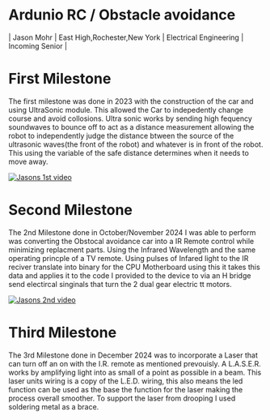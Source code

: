    
# Ardunio RC / Obstacle avoidance 

| Jason Mohr | East High,Rochester,New York | Electrical Engineering | Incoming Senior |

 # First Milestone

  
The first milestone was done in 2023 with the construction of the car and using UltraSonic module. This allowed the Car to indepedently change course and avoid collosions. Ultra sonic works by sending high fequency soundwaves to bounce off to act as a distance measurement allowing the robot to independently judge the distance btween the source of the ultrasonic waves(the front of the robot) and whatever is in front of the robot. This using the variable of the safe distance determines when it needs to move away.  

[![Jasons 1st video](https://res.cloudinary.com/marcomontalbano/image/upload/v1732231329/video_to_markdown/images/youtube--s_3hY4ITGJA-c05b58ac6eb4c4700831b2b3070cd403.jpg)](https://www.youtube.com/watch?v=s_3hY4ITGJA&t=3s "Jasons 1st video")



# Second Milestone

The 2nd Milestone done in October/November 2024 I was able to perform was converting the Obstocal avoidance car into a IR Remote control while minimizing replacment parts.
Using the Infrared Wavelength and the same operating princple of a TV remote. Using pulses of Infared light to the IR reciver translate into binary for the CPU Motherboard using this it takes this data and applies it to the code I provided to the device to via an H bridge send electircal singinals that turn the 2 dual gear electric tt motors.



[![Jasons 2nd video](https://res.cloudinary.com/marcomontalbano/image/upload/v1732231274/video_to_markdown/images/youtube--GmOdrWnKn7I-c05b58ac6eb4c4700831b2b3070cd403.jpg)](https://www.youtube.com/watch?v=GmOdrWnKn7I&t=1s "Jasons 2nd video")



# Third Milestone 

The 3rd Milestone done in December 2024 was to incorporate a Laser that can turn off an on with the I.R. remote as mentioned
prevouisly. A L.A.S.E.R. works by amplifying light into as small of a point as possible in a beam. This laser units wiring is a copy of the L.E.D. wiring, this also means the led function can be used as the base the function for the laser making the process overall smoother. To support the laser from drooping I used soldering metal as a brace.



